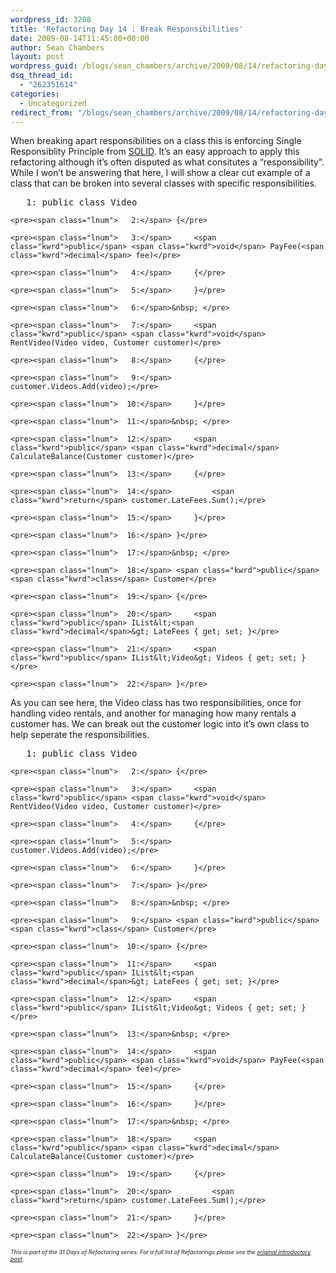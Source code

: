 ```yaml
---
wordpress_id: 3208
title: 'Refactoring Day 14 : Break Responsibilities'
date: 2009-08-14T11:45:00+00:00
author: Sean Chambers
layout: post
wordpress_guid: /blogs/sean_chambers/archive/2009/08/14/refactoring-day-14-break-responsibilities.aspx
dsq_thread_id:
  - "262351614"
categories:
  - Uncategorized
redirect_from: "/blogs/sean_chambers/archive/2009/08/14/refactoring-day-14-break-responsibilities.aspx/"
---
```

When breaking apart responsibilities on a class this is enforcing Single Responsiblity Principle from <a href="/blogs/chad_myers/archive/2008/03/07/pablo-s-topic-of-the-month-march-solid-principles.aspx" target="_blank">SOLID</a>. It&rsquo;s an easy approach to apply this refactoring although it&rsquo;s often disputed as what consitutes a &ldquo;responsibility&rdquo;. While I won&rsquo;t be answering that here, I will show a clear cut example of a class that can be broken into several classes with specific responsibilities.

<div class="csharpcode-wrapper">
  <div class="csharpcode">
    <pre><span class="lnum">   1:</span> <span class="kwrd">public</span> <span class="kwrd">class</span> Video</pre>
    
    <pre><span class="lnum">   2:</span> {</pre>
    
    <pre><span class="lnum">   3:</span>     <span class="kwrd">public</span> <span class="kwrd">void</span> PayFee(<span class="kwrd">decimal</span> fee)</pre>
    
    <pre><span class="lnum">   4:</span>     {</pre>
    
    <pre><span class="lnum">   5:</span>     }</pre>
    
    <pre><span class="lnum">   6:</span>&nbsp; </pre>
    
    <pre><span class="lnum">   7:</span>     <span class="kwrd">public</span> <span class="kwrd">void</span> RentVideo(Video video, Customer customer)</pre>
    
    <pre><span class="lnum">   8:</span>     {</pre>
    
    <pre><span class="lnum">   9:</span>         customer.Videos.Add(video);</pre>
    
    <pre><span class="lnum">  10:</span>     }</pre>
    
    <pre><span class="lnum">  11:</span>&nbsp; </pre>
    
    <pre><span class="lnum">  12:</span>     <span class="kwrd">public</span> <span class="kwrd">decimal</span> CalculateBalance(Customer customer)</pre>
    
    <pre><span class="lnum">  13:</span>     {</pre>
    
    <pre><span class="lnum">  14:</span>         <span class="kwrd">return</span> customer.LateFees.Sum();</pre>
    
    <pre><span class="lnum">  15:</span>     }</pre>
    
    <pre><span class="lnum">  16:</span> }</pre>
    
    <pre><span class="lnum">  17:</span>&nbsp; </pre>
    
    <pre><span class="lnum">  18:</span> <span class="kwrd">public</span> <span class="kwrd">class</span> Customer</pre>
    
    <pre><span class="lnum">  19:</span> {</pre>
    
    <pre><span class="lnum">  20:</span>     <span class="kwrd">public</span> IList&lt;<span class="kwrd">decimal</span>&gt; LateFees { get; set; }</pre>
    
    <pre><span class="lnum">  21:</span>     <span class="kwrd">public</span> IList&lt;Video&gt; Videos { get; set; }</pre>
    
    <pre><span class="lnum">  22:</span> }</pre>
  </div>
</div>

As you can see here, the Video class has two responsibilities, once for handling video rentals, and another for managing how many rentals a customer has. We can break out the customer logic into it&rsquo;s own class to help seperate the responsibilities.

<div class="csharpcode-wrapper">
  <div class="csharpcode">
    <pre><span class="lnum">   1:</span> <span class="kwrd">public</span> <span class="kwrd">class</span> Video</pre>
    
    <pre><span class="lnum">   2:</span> {</pre>
    
    <pre><span class="lnum">   3:</span>     <span class="kwrd">public</span> <span class="kwrd">void</span> RentVideo(Video video, Customer customer)</pre>
    
    <pre><span class="lnum">   4:</span>     {</pre>
    
    <pre><span class="lnum">   5:</span>         customer.Videos.Add(video);</pre>
    
    <pre><span class="lnum">   6:</span>     }</pre>
    
    <pre><span class="lnum">   7:</span> }</pre>
    
    <pre><span class="lnum">   8:</span>&nbsp; </pre>
    
    <pre><span class="lnum">   9:</span> <span class="kwrd">public</span> <span class="kwrd">class</span> Customer</pre>
    
    <pre><span class="lnum">  10:</span> {</pre>
    
    <pre><span class="lnum">  11:</span>     <span class="kwrd">public</span> IList&lt;<span class="kwrd">decimal</span>&gt; LateFees { get; set; }</pre>
    
    <pre><span class="lnum">  12:</span>     <span class="kwrd">public</span> IList&lt;Video&gt; Videos { get; set; }</pre>
    
    <pre><span class="lnum">  13:</span>&nbsp; </pre>
    
    <pre><span class="lnum">  14:</span>     <span class="kwrd">public</span> <span class="kwrd">void</span> PayFee(<span class="kwrd">decimal</span> fee)</pre>
    
    <pre><span class="lnum">  15:</span>     {</pre>
    
    <pre><span class="lnum">  16:</span>     }</pre>
    
    <pre><span class="lnum">  17:</span>&nbsp; </pre>
    
    <pre><span class="lnum">  18:</span>     <span class="kwrd">public</span> <span class="kwrd">decimal</span> CalculateBalance(Customer customer)</pre>
    
    <pre><span class="lnum">  19:</span>     {</pre>
    
    <pre><span class="lnum">  20:</span>         <span class="kwrd">return</span> customer.LateFees.Sum();</pre>
    
    <pre><span class="lnum">  21:</span>     }</pre>
    
    <pre><span class="lnum">  22:</span> }</pre>
  </div>
</div>

_<span style="font-size: xx-small">This is part of the 31 Days of Refactoring series. For a full list of Refactorings please see the <a href="/blogs/sean_chambers/archive/2009/08/01/31-days-of-refactoring.aspx" target="_blank">original introductory post</a>.</span>_
